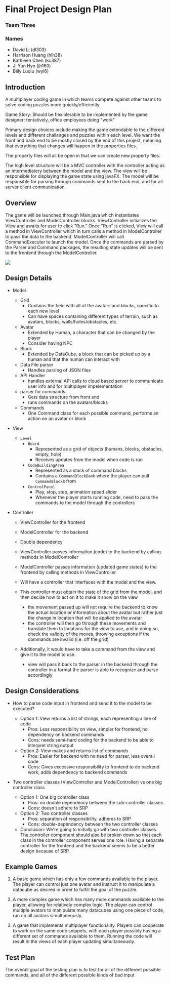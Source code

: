# Final Project Design Plan

### Team Three

### Names
- David Li (dl303)
- Harrison Huang (hlh38)
- Kathleen Chen (kc387)
- Ji Yun Hyo (jh160)
- Billy Luqiu (wyl6)

## Introduction
A multiplayer coding game in which teams compete against other teams to solve coding puzzles more quickly/efficiently.

Game Story: Should be flexible/able to be implemented by the game designer; tentatively, office employees doing "work"

Primary design choices include making the game extendable to the different levels and different challanges and puzzles within each level. We want the front and back end to be mostly closed by the end of this project, meaning that everything that changes will happen in the properties files. 

The property files will all be open in that we can create new property files. 

The high level structure will be a MVC controller with the controller acting as an intermediatery between the model and the view. The view will be responsible for displaying the game state using javaFX. The model will be responsible for parsing through commands sent to the back end, and for all server client communication. 

## Overview

The game will be launched through Main.java which instantiates ViewController and ModelController blocks. ViewController initializes the View and awaits for user to click "Run." Once "Run" is clicked, View will call a method in ViewController which in turn calls a method in ModelController to pass the data to the backend. ModelController will call CommandExecuter to launch the model. Once the commands are parsed by the Parser and Command packages, the resulting state updates will be sent to the frontend through the ModelController.

![](https://i.imgur.com/nXCRtnw.png)

## Design Details
* Model
    * Grid
        * Contains the field with all of the avatars and blocks, specific to each new level
        * Can have spaces containing different types of terrain, such as avatars, blocks, walls/holes/obstacles, etc.
    * Avatar
        * Extended by Human, a character that can be changed by the player
        * Consider having NPC
    * Block
        * Extended by DataCube, a block that can be picked up by a human and that the human can interact with
    * Data File parser
        * Handles parsing of JSON files
    * API Handler
        * handles external API calls to cloud based server to communicate user info and for multiplayer impelementation
    * parser for commands
      * Gets data structure from front end
      * runs commands on the avatars/blocks
    * Commands
      * One Command class for each possible command, performs an action on an avatar or block

* View
    - `Level`
      - `Board`
          - Represented as a grid of objects (humans, blocks, obstacles, empty, hole)
          - Receives updates from the model when code is run
      - `CodeBuildingArea`
          - Represented as a stack of command blocks
          - Contains a `CommandBlockBank` where the player can pull `CommandBlock`s from
      - `ControlPanel`
          - Play, stop, step, animation speed slider
          - Whenever the player starts running code, need to pass the commands to the model through the controllers
* Controller
    - ViewController for the frontend
    - ModelController for the backend
    - Double dependency
    - ViewController passes information (code) to the backend by calling methods in ModelController
    - ModelController passes information (updated game states) to the frontend by calling methods in ViewController

     - Will have a controller that interfaces with the model and the view.
    - This controller must obtain the state of the grid from the model, and then decide how to act on it to make it show on the view
        - the movement passed up will not require the backend to know the actual location or
          information about the avatar but rather just the change in location that will be applied
          to the avatar
        - the controller will then go through these movements and translate them to locations for
          the view to use, and in doing so, check the validity of the moves, throwing exceptions if
          the commands are invalid (i.e. off the grid)
    - Additionally, it would have to take a command from the view and give it to the model to use.
        - view will pass it back to the parser in the backend through the controller in a format the parser is able to recognize and parse accordingly


## Design Considerations

* How to parse code input in frontend and send it to the model to be executed?
  * Option 1: View returns a list of strings, each representing a line of code
    * Pros: Less responsibility on view, simpler for frontend, no dependency on backend commands
    * Cons: needs semi-hard coding for the backend to be able to interpret string output
  * Option 2: View makes and returns list of commands
    * Pros: Easier for backend with no need for parser, less overall code
    * Cons: Gives excessive responsibility to frontend to do backend work, adds dependency to backend commands

* Two controller classes (ViewController and ModelController) vs one big controller class
  * Option 1: One big controller class
    * Pros: no double dependency between the sub-controller classes
    * Cons: doesn't adhere to SRP
  * Option 2: Two controller classes
    * Pros: separation of responsibility, adheres to SRP
    * Cons: double-dependency between the two controller classes
  * Conclusion: We're going to initially go with two controller classes. The controller component should also be broken down so that each class in the controller component serves one role. Having a separate controller for the frontend and the backend seems to be a better design because of SRP.

## Example Games

1. A basic game which has only a few commands available to the player. The player can control just one avatar and instruct it to manipulate a datacube as desired in order to fulfill the goal of the puzzle.

2. A more complex game which has many more commands available to the player, allowing for relatively complex logic. The player can control multiple avatars to manipulate many datacubes using one piece of code, run on all avatars simultaneously.

3. A game that implements multiplayer functionality. Players can cooperate to work on the same code snippets, with each player possibly having a different set of commands available to them. Running the code will result in the views of each player updating simultaneously.

## Test Plan

The overall goal of the testing plan is to test for all of the different possible commands, and all
of the different possible kinds of bad input

